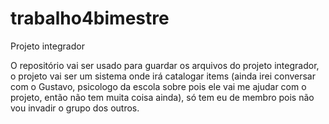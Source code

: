 # trabalho4bimestre
Projeto integrador

O repositório vai ser usado para guardar os arquivos do projeto integrador, o projeto vai ser um sistema onde irá catalogar items (ainda irei conversar com o Gustavo, psicologo da escola sobre pois ele vai me ajudar com o projeto, então não tem muita coisa ainda), só tem eu de membro pois não vou invadir o grupo dos outros. 
